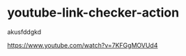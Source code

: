 # youtube-link-checker-action
[](https://www.youtube.com/watch?v=iHxnpu_I3wg)

akusfddgkd

https://www.youtube.com/watch?v=7KFGgMOVUd4
